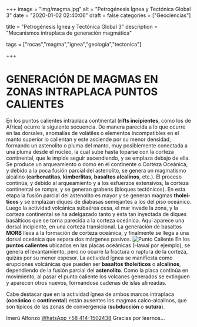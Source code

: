 +++
image = "img/magma.jpg" 
alt = "Petrogénesis Ígnea y Tectónica Global 3" 
date = "2020-01-02 02:40:06"
draft = false 
categories = ["Geociencias"] 

title = "Petrogénesis Ígnea y Tectónica Global 3" 
description = "Mecanismos intraplaca de generación magmática" 

tags = ["rocas","magma","ignea","geologia","tectonica"]

+++
# GENERACIÓN DE MAGMAS EN ZONAS INTRAPLACA **PUNTOS CALIENTES**
En los puntos calientes intraplaca continental (**rifts incipientes**, como los de África) ocurre la siguiente secuencia. De manera parecida a lo que ocurre en las dorsales, anomalí­as de volátiles o elementos incompatibles en el manto superior lo calientan y este asciende por su menor densidad, formando un astenolito o pluma del manto, muy posiblemente conectada a una pluma desde el núcleo, la cual sube hasta toparse con la corteza continental, que le impide seguir ascendiendo, y se emplaza debajo de ella. Se produce un arqueamiento o domo en el continente o Corteza Oceánica, y debido a la poca fusión parcial del astenolito, se genera un magmatismo alcalino (**carbonatitas**, **kimberlitas**, **basaltos alcalinos**, etc.). El proceso continúa, y debido al arqueamiento y a los esfuerzos extensivos, la corteza continental se rompe, y se generan grabens (bloques tectónicos). En esta etapa la fusión parcial del astenolito es mayor y se generan magmas **tholeí­ticos** y se emplazan diques de diabasas semejantes a los del piso oceánico. Luego la actividad volcánica subaérea cesa, el mar invade la zona, y la corteza continental se ha adelgazado tanto y esta tan inyectada de diques basálticos que se torna parecida a la corteza oceánica. Aquí­ aparece una dorsal incipiente, en una corteza transicional. La generación de basaltos **MORB** lleva a la formación de corteza oceánica, y finalmente se llega a una dorsal oceánica que separa dos márgenes pasivos.
![Punto Caliente](/img/puntoCaliente.png "Punto Caliente")
En los **puntos calientes** ubicados en las placas oceánicas (Hawai por ejemplo), se genera el levantamiento, pero no ocurre la fractura o ruptura de la corteza, quizás por su menor espesor. La actividad í­gnea se manifiesta como erupciones volcánicas que pueden ser **basaltos tholeí­ticos** o **alcalinos**, dependiendo de la fusión parcial del **astenolito**. Como la placa continúa en movimiento, al pasar el punto caliente los volcanes generados se extinguen y aparecen otros nuevos, formándose cadenas de islas alineadas.

Cabe destacar que en la actividad í­gnea de ambos marcos intraplaca (**oceánico** o **continental**) están ausentes los magmas calco-alcalinos, que son tí­picos de las zonas de convergencia (**subducción** o **sutura**).

Imerú Alfonzo [WhatsApp +58 414-1502438](https://wa.me/584141502438)
Gracias por leernos...
